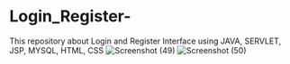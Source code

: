 # Login_Register-
This repository about Login and Register Interface using JAVA, SERVLET, JSP, MYSQL, HTML, CSS
![Screenshot (49)](https://github.com/user-attachments/assets/57b66766-225b-4cbe-bb69-61abf40308b9)
![Screenshot (50)](https://github.com/user-attachments/assets/093d8f9e-7ad1-4bb5-bd2d-8647dec47c06)
